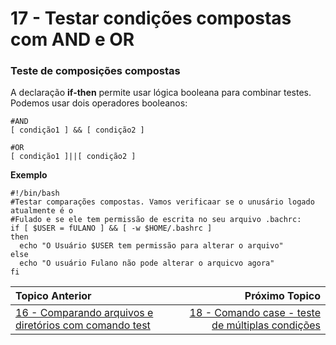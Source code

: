 # 17 - Testar condições compostas com AND e OR

### Teste de composições compostas

A declaração **if-then** permite usar lógica booleana para combinar testes.  
Podemos usar dois operadores booleanos:  
```
#AND
[ condição1 ] && [ condição2 ]

#OR
[ condição1 ]||[ condição2 ]
```
**Exemplo**
```
#!/bin/bash
#Testar comparações compostas. Vamos verificaar se o unusário logado atualmente é o
#Fulado e se ele tem permissão de escrita no seu arquivo .bachrc:
if [ $USER = fULANO ] && [ -w $HOME/.bashrc ]
then
  echo "O Usuário $USER tem permissão para alterar o arquivo"
else
  echo "O usuário Fulano não pode alterar o arquicvo agora"
fi
```

|Topico Anterior|Próximo Topico|
|:---|---:|
|[16 - Comparando arquivos e diretórios com comando test](CompArqDirTest.md)|[18 - Comando case - teste de múltiplas condições](ComCaseTestMultiCond.md)|
